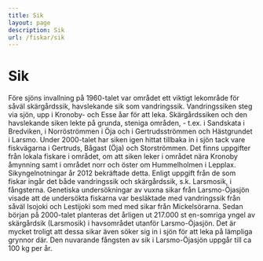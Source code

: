 ```yaml
---
title: Sik
layout: page
description: Sik
url: /fiskar/sik
---
```


# Sik
Före sjöns invallning på 1960-talet var området ett viktigt lekområde för såväl skärgårdssik, havslekande sik som vandringssik. Vandringssiken steg via sjön, upp i Kronoby- och Esse åar för att leka. Skärgårdssiken och den havslekande siken lekte på grunda, steniga områden, - t.ex. i Sandskata i Bredviken, i Norröströmmen i Öja och i Gertrudsströmmen och Hästgrundet i Larsmo. Under 2000-talet har siken igen hittat tillbaka in i sjön tack vare fiskvägarna i Gertruds, Bågast (Öja) och Storströmmen. Det finns uppgifter från lokala fiskare i området, om att siken leker i området nära Kronoby åmynning samt i området norr och öster om Hummelholmen i Lepplax. Sikyngelnotningar år 2012 bekräftade detta. Enligt uppgift från de som fiskar ingår det både vandringssik och skärgårdssik, s.k. Larsmosik, i fångsterna. Genetiska undersökningar av vuxna sikar från Larsmo-Öjasjön visade att de undersökta fiskarna var besläktade med vandringssik från såväl Isojoki och Lestijoki som med med sikar från Mickelsörarna. Sedan början på 2000-talet planteras det årligen ut 217.000 st en-somriga yngel av skärgårdsik (Larsmosik) i havsområdet utanför Larsmo-Öjasjön. Det är mycket troligt att dessa sikar även söker sig in i sjön för att leka på lämpliga grynnor där. Den nuvarande fångsten av sik i Larsmo-Öjasjön uppgår till ca 100 kg per år.